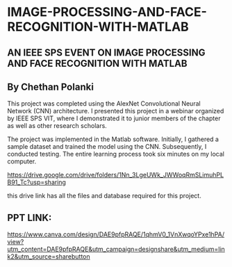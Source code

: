 # IMAGE-PROCESSING-AND-FACE-RECOGNITION-WITH-MATLAB
## AN IEEE SPS EVENT ON IMAGE PROCESSING AND FACE RECOGNITION WITH MATLAB
## By Chethan Polanki 

This project was completed using the AlexNet Convolutional Neural Network (CNN) architecture. I presented this project in a webinar organized by IEEE SPS VIT, where I demonstrated it to junior members of the chapter as well as other research scholars.

The project was implemented in the Matlab software. Initially, I gathered a sample dataset and trained the model using the CNN. Subsequently, I conducted testing. The entire learning process took six minutes on my local computer.

https://drive.google.com/drive/folders/1Nn_3LgeUWk_JWWoqRmSLimuhPLB91_Tc?usp=sharing

this drive link has all the files and database required for this project.

## PPT LINK:
https://www.canva.com/design/DAE9pfpRAQE/1qhmV0_1VnXwqoYPxe1hPA/view?utm_content=DAE9pfpRAQE&utm_campaign=designshare&utm_medium=link2&utm_source=sharebutton
